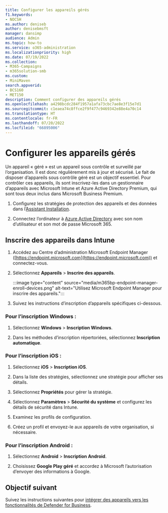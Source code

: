 ```yaml
---
title: Configurer les appareils gérés
f1.keywords:
- NOCSH
ms.author: deniseb
author: denisebmsft
manager: dansimp
audience: Admin
ms.topic: how-to
ms.service: o365-administration
ms.localizationpriority: high
ms.date: 07/19/2022
ms.collection:
- M365-Campaigns
- m365solution-smb
ms.custom:
- MiniMaven
search.appverid:
- BCS160
- MET150
description: Comment configurer des appareils gérés
ms.openlocfilehash: a4298bcdc284f1957a1afa73cbc7ae8e3f15e7d1
ms.sourcegitcommit: c1eaea74c8ffce2f9f477c9469342e88e4a70c14
ms.translationtype: HT
ms.contentlocale: fr-FR
ms.lasthandoff: 07/20/2022
ms.locfileid: "66895006"
---
```

# <a name="set-up-managed-devices"></a>Configurer les appareils gérés

Un appareil « géré » est un appareil sous contrôle et surveillé par l’organisation. Il est donc régulièrement mis à jour et sécurisé. Le fait de disposer d’appareils sous contrôle géré est un objectif essentiel. Pour contrôler ces appareils, ils sont inscrivez-les dans un gestionnaire d’appareils avec Microsoft Intune et Azure Active Directory Premium, qui sont tous deux inclus dans Microsoft Business Premium.

1. Configurez les stratégies de protection des appareils et des données dans l’[Assistant Installation](../business/set-up.md).

2. Connectez l’ordinateur à [Azure Active Directory](../business/set-up-windows-devices.md) avec son nom d’utilisateur et son mot de passe Microsoft 365. 

## <a name="enroll-devices-in-intune"></a>Inscrire des appareils dans Intune

1. Accédez au Centre d’administration Microsoft Endpoint Manager ([https://endpoint.microsoft.com](https://endpoint.microsoft.com)) et connectez-vous.

2. Sélectionnez **Appareils** > **Inscrire des appareils**. 

   :::image type="content" source="media/m365bp-endpoint-manager-enroll-devices.png" alt-text="Utilisez Microsoft Endpoint Manager pour inscrire des appareils."::: 

3. Suivez les instructions d’inscription d’appareils spécifiques ci-dessous.

### <a name="for-windows-enrollment"></a>Pour l’inscription Windows :

1. Sélectionnez **Windows** >  **Inscription Windows**. 

2. Dans les méthodes d’inscription répertoriées, sélectionnez **Inscription automatique**.

### <a name="for-ios-enrollment"></a>Pour l’inscription iOS :

1. Sélectionnez **iOS** > **Inscription iOS**.

2. Dans la liste des stratégies, sélectionnez une stratégie pour afficher ses détails.

3. Sélectionnez **Propriétés** pour gérer la stratégie.

4. Sélectionnez **Paramètres** >  **Sécurité du système** et configurez les détails de sécurité dans Intune.

5. Examinez les profils de configuration. 

6. Créez un profil et envoyez-le aux appareils de votre organisation, si nécessaire.

### <a name="for-android-enrollment"></a>Pour l’inscription Android :

1. Sélectionnez **Android** > **Inscription Android**.

2. Choisissez **Google Play géré** et accordez à Microsoft l’autorisation d’envoyer des informations à Google.

## <a name="next-objective"></a>Objectif suivant

Suivez les instructions suivantes pour [intégrer des appareils vers les fonctionnalités de Defender for Business](m365bp-onboard-devices-mdb.md).

